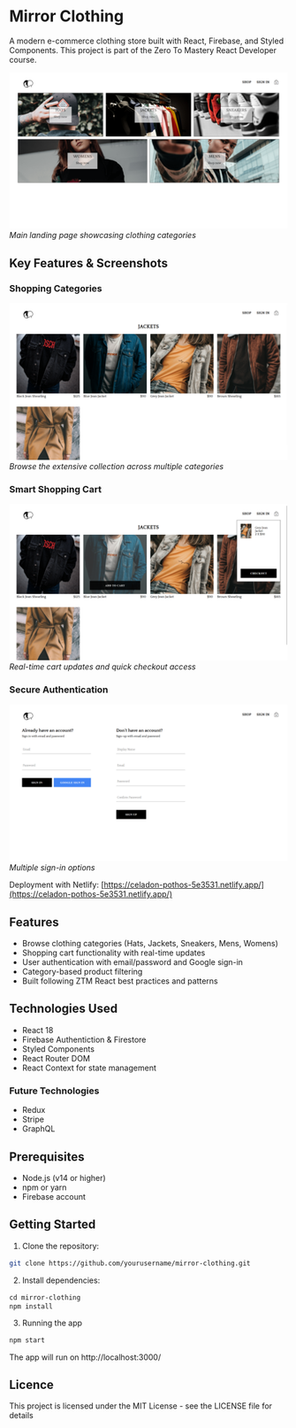 # Mirror Clothing

A modern e-commerce clothing store built with React, Firebase, and Styled Components. This project is part of the Zero To Mastery React Developer course.

![Homepage](./src/assets/screenshots/homepage.png)
_Main landing page showcasing clothing categories_

## Key Features & Screenshots

### Shopping Categories

![Shop Page](./src/assets/screenshots/shop.png)
_Browse the extensive collection across multiple categories_

### Smart Shopping Cart

![Cart Dropdown](./src/assets/screenshots/cart.png)
_Real-time cart updates and quick checkout access_

### Secure Authentication

![Sign In Page](./src/assets/screenshots/auth.png)
_Multiple sign-in options_

Deployment with Netlify: [https://celadon-pothos-5e3531.netlify.app/](https://celadon-pothos-5e3531.netlify.app/)

## Features

- Browse clothing categories (Hats, Jackets, Sneakers, Mens, Womens)
- Shopping cart functionality with real-time updates
- User authentication with email/password and Google sign-in
- Category-based product filtering
- Built following ZTM React best practices and patterns

## Technologies Used

- React 18
- Firebase Authentiction & Firestore
- Styled Components
- React Router DOM
- React Context for state management

### Future Technologies

- Redux
- Stripe
- GraphQL

## Prerequisites

- Node.js (v14 or higher)
- npm or yarn
- Firebase account

## Getting Started

1. Clone the repository:

```bash
git clone https://github.com/yourusername/mirror-clothing.git
```

2. Install dependencies:

```
cd mirror-clothing
npm install
```

3. Running the app

```bash
npm start
```

The app will run on http://localhost:3000/

## Licence

This project is licensed under the MIT License - see the LICENSE file for details
